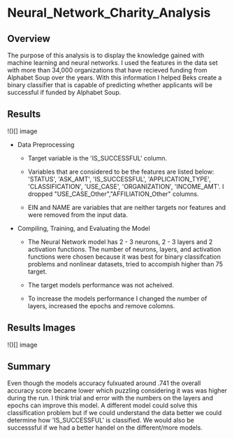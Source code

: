# Neural_Network_Charity_Analysis

## Overview

The purpose of this analysis is to display the knowledge gained with machine learning and neural networks. I used the features in the data set with more than 34,000 organizations that have recieved funding from Alphabet Soup over the years. With this information I helped Beks create a binary classifier that is capable of predicting whether applicants will be successful if funded by Alphabet Soup.

## Results

!()[] image

* Data Preprocessing

   * Target variable is the 'IS_SUCCESSFUL' column.
    
   * Variables that are considered to be the features are listed below:
    'STATUS', 'ASK_AMT', 'IS_SUCCESSFUL', 'APPLICATION_TYPE', 'CLASSIFICATION', 'USE_CASE', 'ORGANIZATION', 'INCOME_AMT'. I dropped "USE_CASE_Other","AFFILIATION_Other" columns.
    
   * EIN and NAME are variables that are neither targets nor features
    and were removed from the input data.

* Compiling, Training, and Evaluating the Model
   
   * The Neural Network model has 2 - 3 neurons, 2 - 3 layers and 2 activation functions. The number of neurons, layers, and activation functions were chosen because it was best for binary classifcation problems and nonlinear datasets, tried to accompish higher than 75 target.

   * The target models performance was not acheived.

   * To increase the models performance I changed the number of layers, increased the epochs and remove colomns.

## Results Images
!()[] image

## Summary

Even though the models accuracy fulxuated around .741 the overall accuracy score became lower which puzzling considering it was was higher during the run. I think trial and error with the numbers on the layers and epochs can improve this model. A different model could solve this classification problem but if we could understand the data better we could determine how 'IS_SUCCESSFUL' is classified. We would also be successsful if we had a better handel on the different/more models.
